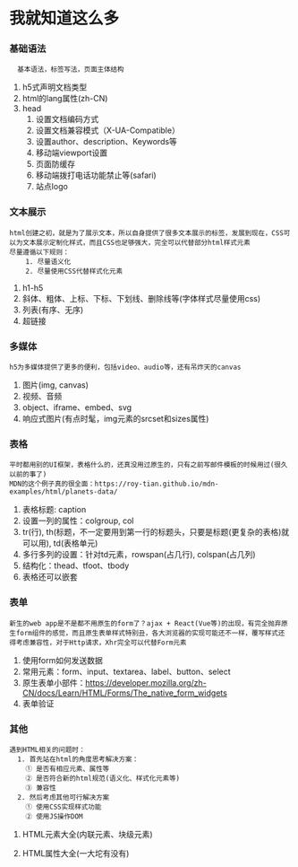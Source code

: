 # 我就知道这么多

### 基础语法

```
  基本语法，标签写法，页面主体结构
```

1. h5式声明文档类型
2. html的lang属性(zh-CN)
3. head
   1. 设置文档编码方式
   2. 设置文档兼容模式（X-UA-Compatible）
   3. 设置author、description、Keywords等
   4. 移动端viewport设置
   5. 页面防缓存
   6. 移动端拨打电话功能禁止等(safari)
   7. 站点logo

### 文本展示

```
html创建之初，就是为了展示文本，所以自身提供了很多文本展示的标签，发展到现在，CSS可以为文本展示定制化样式，而且CSS也足够强大，完全可以代替部分html样式元素
尽量遵循以下规则：
	1. 尽量语义化
	2. 尽量使用CSS代替样式化元素
```

1. h1-h5
2. 斜体、粗体、上标、下标、下划线、删除线等(字体样式尽量使用css)
3. 列表(有序、无序)
4. 超链接

### 多媒体

```
h5为多媒体提供了更多的便利，包括video、audio等，还有吊炸天的canvas
```

1. 图片(img, canvas)
2. 视频、音频
3. object、iframe、embed、svg
4. 响应式图片(有点时髦，img元素的srcset和sizes属性)

### 表格

```
平时都用别的UI框架，表格什么的，还真没用过原生的，只有之前写邮件模板的时候用过(很久以前的事了)
MDN的这个例子真的很全面：https://roy-tian.github.io/mdn-examples/html/planets-data/
```

1. 表格标题: caption
2. 设置一列的属性：colgroup, col
3. tr(行), th(标题，不一定要用到第一行的标题头，只要是标题(更复杂的表格)就可以用), td(表格单元)
4. 多行多列的设置：针对td元素，rowspan(占几行), colspan(占几列)
5. 结构化：thead、tfoot、tbody
6. 表格还可以嵌套

### 表单

```
新生的web app是不是都不用原生的form了？ajax + React(Vue等)的出现，有完全抛弃原生form组件的感觉，而且原生表单样式特别丑，各大浏览器的实现可能还不一样，覆写样式还得考虑兼容性，对于Http请求，Xhr完全可以代替Form元素
```

1. 使用form如何发送数据
2. 常用元素：form、input、textarea、label、button、select
3. 原生表单小部件：https://developer.mozilla.org/zh-CN/docs/Learn/HTML/Forms/The_native_form_widgets
4. 表单验证

### 其他

```
遇到HTML相关的问题时：
  1. 首先站在html的角度思考解决方案：
  	① 是否有相应元素、属性等
  	② 是否符合新的html规范(语义化、样式化元素等)
  	③ 兼容性
  2. 然后考虑其他可行解决方案
  	① 使用CSS实现样式功能
  	② 使用JS操作DOM
```

1. HTML元素大全(内联元素、块级元素)

2. HTML属性大全(一大坨有没有)

   